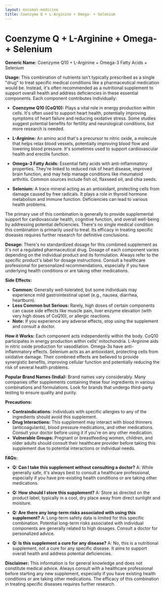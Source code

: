 ```yaml
---
layout: minimal-medicine
title: Coenzyme Q + L-Arginine + Omega- + Selenium
---
```


# Coenzyme Q + L-Arginine + Omega- + Selenium

**Generic Name:** Coenzyme Q10 + L-Arginine + Omega-3 Fatty Acids + Selenium

**Usage:** This combination of nutrients isn't typically prescribed as a single "drug" to treat specific medical conditions like a pharmaceutical medication would be. Instead, it's often recommended as a nutritional supplement to support overall health and address deficiencies in these essential components.  Each component contributes individually:

* **Coenzyme Q10 (CoQ10):**  Plays a vital role in energy production within cells. It's often used to support heart health, potentially improving symptoms of heart failure and reducing oxidative stress. Some studies suggest potential benefits for fertility and neurological conditions, but more research is needed.

* **L-Arginine:** An amino acid that's a precursor to nitric oxide, a molecule that helps relax blood vessels, potentially improving blood flow and lowering blood pressure.  It's sometimes used to support cardiovascular health and erectile function.

* **Omega-3 Fatty Acids:** Essential fatty acids with anti-inflammatory properties. They're linked to reduced risk of heart disease, improved brain function, and may help manage conditions like rheumatoid arthritis.  Common sources include fish oil, flaxseed oil, and chia seeds.

* **Selenium:** A trace mineral acting as an antioxidant, protecting cells from damage caused by free radicals.  It plays a role in thyroid hormone metabolism and immune function.  Deficiencies can lead to various health problems.


The primary use of this combination is generally to provide supplemental support for cardiovascular health, cognitive function, and overall well-being by addressing potential deficiencies.  There's no single medical condition this combination is primarily *used* to treat.  Its efficacy in treating specific diseases requires further research for definitive conclusions.


**Dosage:**  There's no standardized dosage for this combined supplement as it's not a regulated pharmaceutical drug.  Dosage of each component varies depending on the individual product and its formulation.  Always refer to the specific product's label for dosage instructions.  Consult a healthcare professional for personalized recommendations, especially if you have underlying health conditions or are taking other medications.


**Side Effects:**

* **Common:** Generally well-tolerated, but some individuals may experience mild gastrointestinal upset (e.g., nausea, diarrhea, heartburn).
* **Less Common but Serious:**  Rarely, high doses of certain components can cause side effects like muscle pain, liver enzyme elevation (with very high doses of CoQ10), or allergic reactions.
* **Note:**  If you experience any adverse effects, stop using the supplement and consult a doctor.


**How it Works:** Each component acts independently within the body.  CoQ10 participates in energy production within cells' mitochondria. L-Arginine aids in nitric oxide production for vasodilation. Omega-3s have anti-inflammatory effects. Selenium acts as an antioxidant, protecting cells from oxidative damage.  Their combined effects are believed to provide synergistic benefits, improving cellular function and potentially reducing the risk of several health problems.


**Popular Brand Names (India):**  Brand names vary considerably.  Many companies offer supplements containing these four ingredients in various combinations and formulations. Look for brands that undergo third-party testing to ensure quality and purity.


**Precautions:**

* **Contraindications:** Individuals with specific allergies to any of the ingredients should avoid this supplement.
* **Drug Interactions:**  This supplement may interact with blood thinners (anticoagulants), blood pressure medications, and other medications. Consult your doctor before using it if you're on any other medication.
* **Vulnerable Groups:** Pregnant or breastfeeding women, children, and older adults should consult their healthcare provider before taking this supplement due to potential interactions or individual needs.


**FAQs:**

* **Q: Can I take this supplement without consulting a doctor?** A: While generally safe, it's always best to consult a healthcare professional, especially if you have pre-existing health conditions or are taking other medications.

* **Q: How should I store this supplement?** A: Store as directed on the product label, typically in a cool, dry place away from direct sunlight and moisture.

* **Q: Are there any long-term risks associated with using this supplement?** A:  Long-term safety data is limited for this specific combination.  Potential long-term risks associated with individual components are generally related to high dosages. Consult a doctor for personalized advice.

* **Q:  Is this supplement a cure for any disease?** A: No, this is a nutritional supplement, not a cure for any specific disease. It aims to support overall health and address potential deficiencies.


**Disclaimer:** This information is for general knowledge and does not constitute medical advice. Always consult with a healthcare professional before starting any new supplement, especially if you have existing health conditions or are taking other medications.  The efficacy of this combination in treating specific diseases requires further research.
